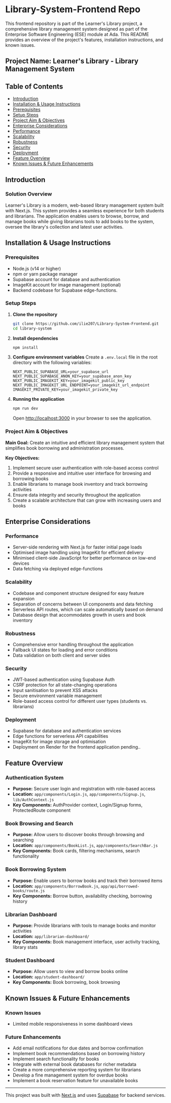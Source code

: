 # Library-System-Frontend Repo

This frontend repository is part of the Learner's Library project, a comprehensive library management system designed as part of the Enterprise Software Engineering (ESE) module at Ada. This README provides an overview of the project's features, installation instructions, and known issues.

## Project Name: Learner's Library - Library Management System

## Table of Contents

- [Introduction](#introduction)
- [Installation & Usage Instructions](#installation--usage-instructions)
- [Prerequisites](#prerequisites)
- [Setup Steps](#setup-steps)
- [Project Aim & Objectives](#project-aim--objectives)
- [Enterprise Considerations](#enterprise-considerations)
- [Performance](#performance)
- [Scalability](#scalability)
- [Robustness](#robustness)
- [Security](#security)
- [Deployment](#deployment)
- [Feature Overview](#feature-overview)
- [Known Issues & Future Enhancements](#known-issues--future-enhancements)

## Introduction

### Solution Overview

Learner's Library is a modern, web-based library management system built with Next.js. This system provides a seamless experience for both students and librarians. The application enables users to browse, borrow, and manage books while giving librarians tools to add books to the system, oversee the library's collection and latest user activities.

## Installation & Usage Instructions

### Prerequisites

- Node.js (v14 or higher)
- npm or yarn package manager
- Supabase account for database and authentication
- ImageKit account for image management (optional)
- Backend codebase for Supabase edge-functions.

### Setup Steps

1. **Clone the repository**

   ```bash
   git clone https://github.com/ilie207/Library-System-Frontend.git
   cd library-system
   ```

2. **Install dependencies**

   ```bash
   npm install
   ```

3. **Configure environment variables**
   Create a `.env.local` file in the root directory with the following variables:

   ```
   NEXT_PUBLIC_SUPABASE_URL=your_supabase_url
   NEXT_PUBLIC_SUPABASE_ANON_KEY=your_supabase_anon_key
   NEXT_PUBLIC_IMAGEKIT_KEY=your_imagekit_public_key
   NEXT_PUBLIC_IMAGEKIT_URL_ENDPOINT=your_imagekit_url_endpoint
   IMAGEKIT_PRIVATE_KEY=your_imagekit_private_key
   ```

4. **Running the application**
   ```bash
   npm run dev
   ```
   Open [http://localhost:3000](http://localhost:3000) in your browser to see the application.

### Project Aim & Objectives

**Main Goal:** Create an intuitive and efficient library management system that simplifies book borrowing and administration processes.

**Key Objectives:**

1. Implement secure user authentication with role-based access control
2. Provide a responsive and intuitive user interface for browsing and borrowing books
3. Enable librarians to manage book inventory and track borrowing activities
4. Ensure data integrity and security throughout the application
5. Create a scalable architecture that can grow with increasing users and books

## Enterprise Considerations

### Performance

- Server-side rendering with Next.js for faster initial page loads
- Optimised image handling using ImageKit for efficient delivery
- Minimised client-side JavaScript for better performance on low-end devices
- Data fetching via deployed edge-functions

### Scalability

- Codebase and component structure designed for easy feature expansion
- Separation of concerns between UI components and data fetching
- Serverless API routes, which can scale automatically based on demand
- Database design that accommodates growth in users and book inventory

### Robustness

- Comprehensive error handling throughout the application
- Fallback UI states for loading and error conditions
- Data validation on both client and server sides

### Security

- JWT-based authentication using Supabase Auth
- CSRF protection for all state-changing operations
- Input sanitisation to prevent XSS attacks
- Secure environment variable management
- Role-based access control for different user types (students vs. librarians)

### Deployment

- Supabase for database and authentication services
- Edge functions for serverless API capabilities
- ImageKit for image storage and optimisation
- Deployment on Render for the frontend application pending..

## Feature Overview

### Authentication System

- **Purpose:** Secure user login and registration with role-based access
- **Location:** `app/components/Login.js`, `app/components/Signup.js`, `lib/AuthContext.js`
- **Key Components:** AuthProvider context, Login/Signup forms, ProtectedRoute component

### Book Browsing and Search

- **Purpose:** Allow users to discover books through browsing and searching
- **Location:** `app/components/BookList.js`, `app/components/SearchBar.js`
- **Key Components:** Book cards, filtering mechanisms, search functionality

### Book Borrowing System

- **Purpose:** Enable users to borrow books and track their borrowed items
- **Location:** `app/components/BorrowBook.js`, `app/api/borrowed-books/route.js`
- **Key Components:** Borrow button, availability checking, borrowing history

### Librarian Dashboard

- **Purpose:** Provide librarians with tools to manage books and monitor activities
- **Location:** `app/librarian-dashboard/`
- **Key Components:** Book management interface, user activity tracking, library stats

### Student Dashboard

- **Purpose:** Allow users to view and borrow books online
- **Location:** `app/student-dashboard/`
- **Key Components:** Book borrowing, book browsing

## Known Issues & Future Enhancements

### Known Issues

- Limited mobile responsiveness in some dashboard views

### Future Enhancements

- Add email notifications for due dates and borrow confirmation
- Implement book recommendations based on borrowing history
- Implement search functionality for books
- Integrate with external book databases for richer metadata
- Create a more comprehensive reporting system for librarians
- Develop a fine management system for overdue books
- Implement a book reservation feature for unavailable books

---

This project was built with [Next.js](https://nextjs.org/) and uses [Supabase](https://supabase.io/) for backend services.
